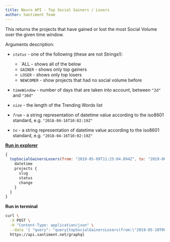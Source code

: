 ```yaml
---
title: Neuro API - Top Social Gainers / Losers
author: Santiment Team
---
```


This returns the projects that have gained or lost the most Social
Volume over the given time window.

Arguments description:

-   *`status`* - one of the following (these are not Strings!):

    - `ALL - shows all of the below
    - `GAINER` - shows only top gainers
    - `LOSER` - shows only top losers
    - `NEWCOMER` - show projects that had no social volume before

-   *`timeWindow`* - number of days that are taken into account, between
    `"2d"` and `"30d"`
-   *`size`* - the length of the Trending Words list
-   *`from`* - a string representation of datetime value according to the
    iso8601 standard, e.g. `"2018-04-16T10:02:19Z"`
-   *`to`* - a string representation of datetime value according to the
    iso8601 standard, e.g. `"2018-04-16T10:02:19Z"`

[**Run in
explorer**](https://api.santiment.net/graphiql?variables=%7B%7D&query=%7B%0A%20%20topSocialGainersLosers(from%3A%20%222019-05-09T11%3A25%3A04.894Z%22%2C%20to%3A%20%222019-06-23T11%3A25%3A04.894Z%22%2C%20size%3A%205%2C%20status%3A%20ALL%2C%20timeWindow%3A%20%222d%22)%20%7B%0A%20%20%20%20datetime%0A%20%20%20%20projects%20%7B%0A%20%20%20%20%20%20slug%0A%20%20%20%20%20%20status%0A%20%20%20%20%20%20change%0A%20%20%20%20%7D%0A%20%20%7D%0A%7D%0A)

```js
{
  topSocialGainersLosers(from: "2019-05-09T11:25:04.894Z", to: "2019-06-23T11:25:04.894Z", size: 5, status: ALL, timeWindow: "2d") {
    datetime
    projects {
      slug
      status
      change
    }
  }
}
```

**Run in terminal**

```sh
curl \
  -X POST \
  -H "Content-Type: application/json" \
  --data '{ "query": "query{topSocialGainersLosers(from:\"2019-05-10T00:00:00.000Z\",size:5,status:ALL,timeWindow:\"2d\",to:\"2019-06-23T00:00:00.000Z\"){datetime, projects{slug,status,change}}}" }' \
  https://api.santiment.net/graphql
```
